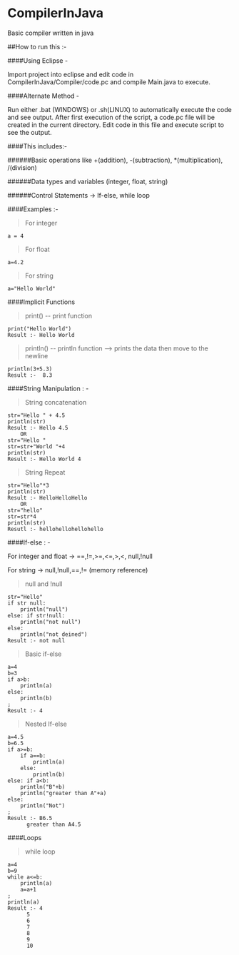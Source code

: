 # CompilerInJava
Basic compiler written in java

##How to run this :-

####Using Eclipse -

Import project into eclipse and edit code in CompilerInJava/Compiler/code.pc and compile Main.java to execute.

####Alternate Method -

Run either .bat (WINDOWS) or .sh(LINUX) to automatically execute the code and see output. After first execution of the script, a code.pc file will be created in the current directory. Edit code in this file and execute script to see the output.

####This includes:- 

######Basic operations like +(addition), -(subtraction), *(multiplication), /(division)

######Data types and variables (integer, float, string)

######Control Statements -> If-else, while loop

####Examples :-

>For integer 
	
	a = 4

>For float 
	
	a=4.2
  
>For string
	
	a="Hello World"
  
####Implicit Functions

>print()  -- print function
  	
  	print("Hello World")
  	Result :- Hello World
  
>println() -- println function --> prints the data then move to the newline
  	
  	println(3+5.3)
  	Result :-  8.3
  
####String Manipulation : -

>String concatenation
  	
  	str="Hello " + 4.5
  	println(str)
  	Result :- Hello 4.5
        OR
  	str="Hello "
  	str=str+"World "+4
  	println(str)
  	Result :- Hello World 4
  
>String Repeat
  	
  	str="Hello"*3
  	println(str)
  	Result :- HelloHelloHello
        OR
  	str="hello"
  	str=str*4
  	println(str)
  	Resutl :- hellohellohellohello
####If-else : -

For integer and float -> ==,!=,>=,<=,>,<, null,!null

For string -> null,!null,==,!= (memory reference)

>null and !null 

	str="Hello"
	if str null:
		println("null")
	else: if str!null:
		println("not null")
	else:
		println("not deined")
	Result :- not null

>Basic if-else

	a=4
	b=3
	if a>b:
		println(a)
	else:
		println(b)
	;
	Result :- 4
	
>Nested If-else
	
	a=4.5
	b=6.5
	if a>=b:
		if a==b:
			println(a)
		else:
			println(b)
	else: if a<b:
		println("B"+b)
		println("greater than A"+a)
	else:
		println("Not")
	;
	Result :- B6.5
		  greater than A4.5

####Loops

>while loop

	a=4
	b=9
	while a<=b:
		println(a)
		a=a+1
	;
	println(a)
	Result :- 4
		  5
		  6
		  7
		  8
		  9
		  10
